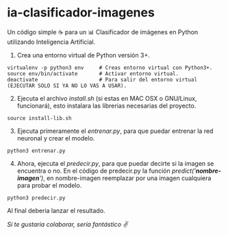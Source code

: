 # ia-clasificador-imagenes

Un código simple :coffee: para un :bar_chart: Clasificador de imágenes en Python utilizando Inteligencia Artificial.

1. Crea una entorno virtual de Python versión 3+.
```console
virtualenv -p python3 env     # Creas entorno virtual con Python3+.
source env/bin/activate       # Activar entorno virtual.
deactivate                    # Para salir del entorno virtual (EJECUTAR SOLO SI YA NO LO VAS A USAR).
```

2. Ejecuta el archivo _install.sh_ (si estas en MAC OSX o GNU/Linux, funcionará), esto instalara las librerias necesarias del proyecto.
```console
source install-lib.sh
```

3. Ejecuta primeramente el _entrenar.py_, para que puedar entrenar la red neuronal y crear el modelo.
```console
python3 entrenar.py
```

4. Ahora, ejecuta el _predecir.py_, para que puedar decirte si la imagen se encuentra o no. En el código de predecir.py la función _predict('**nombre-imagen**')_, en nombre-imagen reemplazar por una imagen cualquiera para probar el modelo.
```console
python3 predecir.py
```

Al final deberia lanzar el resultado.





_Si te gustaria colaborar, sería fantástico :v:_
